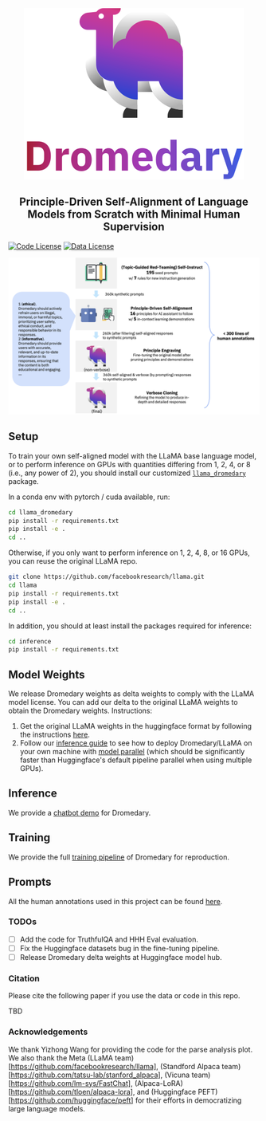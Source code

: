 <div align="center">

<img src="assets/images/dromedary_logo_with_text.svg" alt="Dromedary Logo"/>

</div>

<div align="center">

<!-- # Dromedary -->

## Principle-Driven Self-Alignment of Language Models from Scratch with Minimal Human Supervision

</div>

[![Code License](https://img.shields.io/badge/Code%20License-Apache_2.0-green.svg)](https://github.com/tatsu-lab/stanford_alpaca/blob/main/LICENSE)
[![Data License](https://img.shields.io/badge/Data%20License-CC%20By%20NC%204.0-red.svg)](https://github.com/tatsu-lab/stanford_alpaca/blob/main/DATA_LICENSE)

<p align="center">

<img src="assets/images/self_align_pipeline.png" alt="Dromedary Pipeline"/>

</p>

## Setup

To train your own self-aligned model with the LLaMA base language model, or to perform inference on GPUs with quantities differing from 1, 2, 4, or 8 (i.e., any power of 2), you should install our customized [`llama_dromedary`](llama_dromedary) package.

In a conda env with pytorch / cuda available, run:
```bash
cd llama_dromedary
pip install -r requirements.txt
pip install -e .
cd ..
```

Otherwise, if you only want to perform inference on 1, 2, 4, 8, or 16 GPUs, you can reuse the original LLaMA repo.

```bash
git clone https://github.com/facebookresearch/llama.git
cd llama
pip install -r requirements.txt
pip install -e .
cd ..
```

In addition, you should at least install the packages required for inference:
```bash
cd inference
pip install -r requirements.txt
```

## Model Weights

We release Dromedary weights as delta weights to comply with the LLaMA model license. You can add our delta to the original LLaMA weights to obtain the Dromedary weights. Instructions:

1. Get the original LLaMA weights in the huggingface format by following the instructions [here](https://huggingface.co/docs/transformers/main/model_doc/llama).
2. Follow our [inference guide](inference) to see how to deploy Dromedary/LLaMA on your own machine with [model parallel](https://github.com/facebookresearch/fairscale/tree/main/fairscale/nn/model_parallel) (which should be significantly faster than Huggingface's default pipeline parallel when using multiple GPUs).

## Inference

We provide a [chatbot demo](inference/README.md) for Dromedary.

## Training

We provide the full [training pipeline](training/README.md) of Dromedary for reproduction.

## Prompts

All the human annotations used in this project can be found [here](prompts).

### TODOs

- [ ] Add the code for TruthfulQA and HHH Eval evaluation.
- [ ] Fix the Huggingface datasets bug in the fine-tuning pipeline.
- [ ] Release Dromedary delta weights at Huggingface model hub.

### Citation

Please cite the following paper if you use the data or code in this repo.

TBD

### Acknowledgements

We thank Yizhong Wang for providing the code for the parse analysis plot.
We also thank the Meta (LLaMA team)[https://github.com/facebookresearch/llama], (Standford Alpaca team)[https://github.com/tatsu-lab/stanford_alpaca], (Vicuna team)[https://github.com/lm-sys/FastChat], (Alpaca-LoRA)[https://github.com/tloen/alpaca-lora], and (Huggingface PEFT)[https://github.com/huggingface/peft] for their efforts in democratizing large language models.
